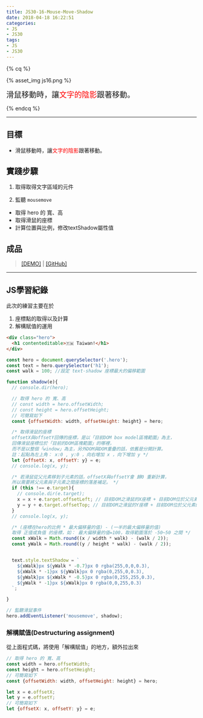 ```yaml
---
title: JS30-16-Mouse-Move-Shadow
date: 2018-04-18 16:22:51
categories:
- JS
- JS30
tags:
- JS
- JS30
---
```


{% cq %}

{% asset_img js16.png %}

<font style="font-size:20px;">滑鼠移動時，讓<font color="red">文字的陰影</font>跟著移動。</font>

{% endcq %}

<!-- more -->
***

## 目標

- 滑鼠移動時，讓<font color="red">文字的陰影</font>跟著移動。


## 實踐步驟

1. 取得取得文字區域的元件

2. 監聽 `mousemove`
  - 取得 hero 的 寬、高
  - 取得滑鼠的座標
  - 計算位置與比例，修改textShadow屬性值


## 成品

>[[DEMO]](https://kanboo.github.io/JavaScript30/16%20-%20Mouse%20Move%20Shadow/) | [[GitHub]](https://github.com/kanboo/JavaScript30/blob/master/16%20-%20Mouse%20Move%20Shadow/index.html)


***
## JS學習紀錄

此次的練習主要在於

1. 座標點的取得以及計算
2. 解構賦值的運用

``` html HTML
<div class="hero">
  <h1 contenteditable>🇹🇼 Taiwan!</h1>
</div>
```

``` js 全部js程式碼
const hero = document.querySelector('.hero');
const text = hero.querySelector('h1');
const walk = 100; //設定 text-shadow 座標最大的偏移範圍

function shadow(e){
  // console.dir(hero);

  // 取得 hero 的 寬、高
  // const width = hero.offsetWidth;
  // const height = hero.offsetHeight;
  // 可簡寫如下
  const {offsetWidth: width, offsetHeight: height} = hero;

  /* 取得滑鼠的座標
  offsetX與offsetY回傳的座標，是以「目前DOM box model區塊範圍」為主，
  回傳滑鼠座標位於「目前的DOM區塊範圍」的哪裡，
  而不是以整個「window」為主，另外DOM與DOM重疊的話，依舊是分開計算。
  註：起點為左上角： x:0 , y:0 ，向右增加 x ，向下增加 y */
  let {offsetX: x, offsetY: y} = e;
  // console.log(x, y);

  /* 若滑鼠從父元素移到子元素的話，offsetX與offsetY會 歸0 重新計算，
  所以需要將父元素與子元素之間座標的落差補足。 */
  if (this !== e.target){
    // console.dir(e.target);
    x = x + e.target.offsetLeft; // 目前DOM之滑鼠的X座標 + 目前DOM位於父元素的X座標
    y = y + e.target.offsetTop; // 目前DOM之滑鼠的Y座標 + 目前DOM位於父元素的Y座標
  }
  // console.log(x, y);

  /* (座標在hero的比例 * 最大偏移量的值) - (一半的最大偏移量的值)
  取得 正值或負值 的座標，如： 最大偏移量的值=100，取得範圍落於 -50~50 之間 */
  const xWalk = Math.round((x / width * walk) - (walk / 2));
  const yWalk = Math.round((y / height * walk) - (walk / 2));


  text.style.textShadow = `
    ${xWalk}px ${yWalk * -0.7}px 0 rgba(255,0,0,0.3),
    ${xWalk * -1}px ${yWalk}px 0 rgba(0,255,0,0.3),
    ${yWalk}px ${xWalk * -0.5}px 0 rgba(0,255,255,0.3),
    ${yWalk * -1}px ${xWalk}px 0 rgba(0,0,255,0.3)
  `;

}

// 監聽滑鼠事件
hero.addEventListener('mousemove', shadow);
```

### 解構賦值(Destructuring assignment)

從上面程式碼，將使用「解構賦值」的地方，額外拉出來

``` js 解構賦值
// 取得 hero 的 寬、高
const width = hero.offsetWidth;
const height = hero.offsetHeight;
// 可簡寫如下
const {offsetWidth: width, offsetHeight: height} = hero;
```

``` js 解構賦值
let x = e.offsetX;
let y = e.offsetY;
// 可簡寫如下
let {offsetX: x, offsetY: y} = e;
```